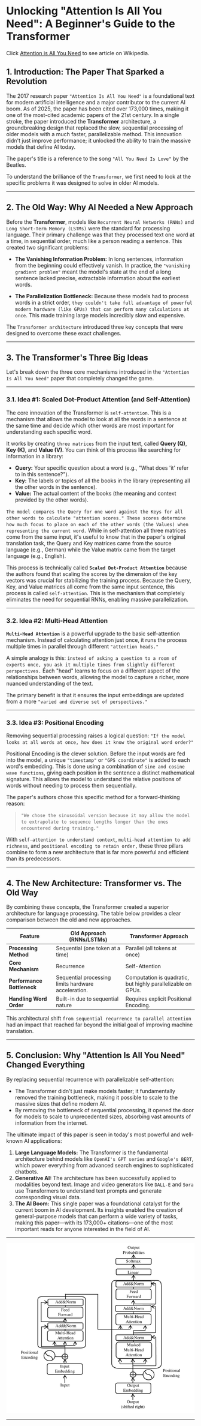 # **Unlocking "Attention Is All You Need": A Beginner's Guide to the Transformer**

Click [Attention is All You Need](https://en.wikipedia.org/wiki/Attention_Is_All_You_Need) to see article on Wikipedia.


## **1. Introduction: The Paper That Sparked a Revolution**

The 2017 research paper `"Attention Is All You Need"` is a foundational text for modern artificial intelligence and a major contributor to the current AI boom. As of 2025, the paper has been cited over 173,000 times, making it one of the most-cited academic papers of the 21st century. In a single stroke, the paper introduced the **Transformer** architecture, a groundbreaking design that replaced the slow, sequential processing of older models with a much faster, parallelizable method. This innovation didn't just improve performance; it unlocked the ability to train the massive models that define AI today.

The paper's title is a reference to the song `"All You Need Is Love"` by the Beatles.

To understand the brilliance of the `Transformer`, we first need to look at the specific problems it was designed to solve in older AI models.

---

## **2. The Old Way: Why AI Needed a New Approach**

Before the **Transformer**, models like `Recurrent Neural Networks (RNNs)` and `Long Short-Term Memory (LSTMs)` were the standard for processing language. Their primary challenge was that they processed text one word at a time, in sequential order, much like a person reading a sentence. This created two significant problems:

* **The Vanishing Information Problem:** In long sentences, information from the beginning could effectively vanish. In practice, the `"vanishing gradient problem"` meant the model's state at the end of a long sentence lacked precise, extractable information about the earliest words.

* **The Parallelization Bottleneck:** Because these models had to process words in a strict order, `they couldn't take full advantage of powerful modern hardware (like GPUs) that can perform many calculations at once`. This made training large models incredibly slow and expensive.

The `Transformer architecture` introduced three key concepts that were designed to overcome these exact challenges.

---

## **3. The Transformer's Three Big Ideas**

Let's break down the three core mechanisms introduced in the `"Attention Is All You Need"` paper that completely changed the game.

---

### **3.1. Idea #1: Scaled Dot-Product Attention (and Self-Attention)**

The core innovation of the Transformer is `self-attention`. This is a mechanism that allows the model to look at all the words in a sentence at the same time and decide which other words are most important for understanding each specific word.

It works by creating `three matrices` from the input text, called **Query (Q)**, **Key (K)**, and **Value (V)**. You can think of this process like searching for information in a library:

* **Query:** Your specific question about a word (e.g., "What does 'it' refer to in this sentence?").
* **Key:** The labels or topics of all the books in the library (representing all the other words in the sentence).
* **Value:** The actual content of the books (the meaning and context provided by the other words).

`The model compares the Query for one word against the Keys for all other words to calculate "attention scores." These scores determine how much focus to place on each of the other words (the Values) when representing the current word.` While in self-attention all three matrices come from the same input, it's useful to know that in the paper's original translation task, the Query and Key matrices came from the source language (e.g., German) while the Value matrix came from the target language (e.g., English).

This process is technically called **`Scaled Dot-Product Attention`** because the authors found that scaling the scores by the dimension of the key vectors was crucial for stabilizing the training process. Because the Query, Key, and Value matrices all come from the same input sentence, this process is called `self-attention`. This is the mechanism that completely eliminates the need for sequential RNNs, enabling massive parallelization.

---

### **3.2. Idea #2: Multi-Head Attention**

**`Multi-Head Attention`** is a powerful upgrade to the basic self-attention mechanism. Instead of calculating attention just once, it runs the process multiple times in parallel through different `"attention heads."`

A simple analogy is this: `instead of asking a question to a room of experts once, you ask it multiple times from slightly different perspectives.` Each "head" learns to focus on a different aspect of the relationships between words, allowing the model to capture a richer, more nuanced understanding of the text.

The primary benefit is that it ensures the input embeddings are updated from a more `"varied and diverse set of perspectives."`

---

### **3.3. Idea #3: Positional Encoding**

Removing sequential processing raises a logical question: `"If the model looks at all words at once, how does it know the original word order?"`

Positional Encoding is the clever solution. Before the input words are fed into the model, a unique `"timestamp"` or `"GPS coordinate"` is added to each word's embedding. This is done using a combination of `sine and cosine wave functions`, giving each position in the sentence a distinct mathematical signature. This allows the model to understand the relative positions of words without needing to process them sequentially.

The paper's authors chose this specific method for a forward-thinking reason:

>`"We chose the sinusoidal version because it may allow the model to extrapolate to sequence lengths longer than the ones encountered during training."`

With `self-attention to understand context`, `multi-head attention to add richness`, and `positional encoding to retain order,` these three pillars combine to form a new architecture that is far more powerful and efficient than its predecessors.

---

## **4. The New Architecture: Transformer vs. The Old Way**

By combining these concepts, the Transformer created a superior architecture for language processing. The table below provides a clear comparison between the old and new approaches.

| **Feature** | **Old Approach (RNNs/LSTMs)** |	**Transformer Approach** |
|---------|---------------------------|-----------------------|
| **Processing Method** | Sequential (one token at a time) | Parallel (all tokens at once)|
| **Core Mechanism** | Recurrence | Self-Attention |
| **Performance Bottleneck** | Sequential processing limits hardware acceleration. | Computation is quadratic, but highly parallelizable on GPUs.|
| **Handling Word Order** | Built-in due to sequential nature | Requires explicit Positional Encoding.|


This architectural shift `from sequential recurrence to parallel attention` had an impact that reached far beyond the initial goal of improving machine translation.

---

## **5. Conclusion: Why "Attention Is All You Need" Changed Everything**

By replacing sequential recurrence with parallelizable self-attention: 
* The Transformer didn't just make models faster; it fundamentally removed the training bottleneck, making it possible to scale to the massive sizes that define modern AI. 
* By removing the bottleneck of sequential processing, it opened the door for models to scale to unprecedented sizes, absorbing vast amounts of information from the internet.

The ultimate impact of this paper is seen in today's most powerful and well-known AI applications:

1. **Large Language Models:** The Transformer is the fundamental architecture behind models like `OpenAI's GPT series` and `Google's BERT`, which power everything from advanced search engines to sophisticated chatbots.
2. **Generative AI:** The architecture has been successfully applied to modalities beyond text. Image and video generators like `DALL-E` and `Sora` use Transformers to understand text prompts and generate corresponding visual data.
3. **The AI Boom:** This single paper was a foundational catalyst for the current boom in AI development. Its insights enabled the creation of general-purpose models that can perform a wide variety of tasks, making this paper—with its 173,000+ citations—one of the most important reads for anyone interested in the field of AI.

---

![Transformer Model Architecture](assets/The-Transformer-model-architecture.png "Transformer Model Architecture")

---